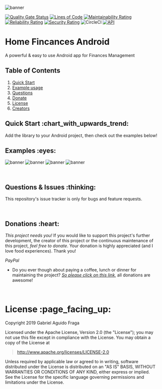 ![banner](https://raw.github.com/kaapiel/Raw-content/master/Automation-Python/app.png)

[![Quality Gate Status](https://sonarcloud.io/api/project_badges/measure?project=kaapiel_Android-Home-Finances&metric=alert_status)](https://sonarcloud.io/dashboard?id=kaapiel_Android-Home-Finances)
[![Lines of Code](https://sonarcloud.io/api/project_badges/measure?project=kaapiel_Android-Home-Finances&metric=ncloc)](https://sonarcloud.io/dashboard?id=kaapiel_Android-Home-Finances)
[![Maintainability Rating](https://sonarcloud.io/api/project_badges/measure?project=kaapiel_Android-Home-Finances&metric=sqale_rating)](https://sonarcloud.io/dashboard?id=kaapiel_Android-Home-Finances)
[![Reliability Rating](https://sonarcloud.io/api/project_badges/measure?project=kaapiel_Android-Home-Finances&metric=reliability_rating)](https://sonarcloud.io/dashboard?id=kaapiel_Android-Home-Finances)
[![Security Rating](https://sonarcloud.io/api/project_badges/measure?project=kaapiel_Android-Home-Finances&metric=security_rating)](https://sonarcloud.io/dashboard?id=kaapiel_Android-Home-Finances)
![CircleCI](https://img.shields.io/circleci/build/github/kaapiel/Home-Finances-Android/master)
[![API](https://img.shields.io/badge/API-26%2B-green.svg?style=flat)](https://android-arsenal.com/api?level=26)

# Home Fincances Android
A powerful & easy to use Android app for Finances Management

## Table of Contents
1. [Quick Start](#quick-start)
1. [Example usage](#examples)
1. [Questions](#report)
1. [Donate](#donate)
1. [License](#licence)
1. [Creators](#creators)

<h2 id="quick-start">Quick Start :chart_with_upwards_trend:</h2>
Add the library to your Android project, then check out the examples below!

<br/>

<h2 id="examples">Examples :eyes:</h2>

![banner](https://raw.github.com/kaapiel/Raw-content/master/Automation-Python/app.png)
![banner](https://raw.github.com/kaapiel/Raw-content/master/Automation-Python/app.png)
![banner](https://raw.github.com/kaapiel/Raw-content/master/Automation-Python/app.png)
![banner](https://raw.github.com/kaapiel/Raw-content/master/Automation-Python/app.png)

<br/>

<h2 id="report">Questions & Issues :thinking:</h2>

This repository's issue tracker is only for bugs and feature requests.  

<br/>

<h2 id="donate">Donations :heart:</h2>

*This project needs you!* If you would like to support this project's further development, the creator of this project or the continuous maintenance of this project, *feel free to donate*. Your donation is highly appreciated (and I love food experiences). Thank you!

*PayPal*

- Do you ever though about paying a coffee, lunch or dinner for maintaining the project? [*So please click on this link*](https://www.paypal.com/cgi-bin/webscr?cmd=_donations&business=gabriel_aguido@hotmail.com&lc=US&item_name=Donation+to+Wearever+You+Are+Android+Maintenance&no_note=0&cn=&currency_code=USD&bn=PP-DonationsBF:btn_donateCC_LG.gif:NonHosted), all donations are awesome!

<br/>

<h1 id="license">License :page_facing_up:</h1>

Copyright 2019 Gabriel Aguido Fraga

Licensed under the Apache License, Version 2.0 (the "License");
you may not use this file except in compliance with the License.
You may obtain a copy of the License at

> http://www.apache.org/licenses/LICENSE-2.0

Unless required by applicable law or agreed to in writing, software
distributed under the License is distributed on an "AS IS" BASIS,
WITHOUT WARRANTIES OR CONDITIONS OF ANY KIND, either express or implied.
See the License for the specific language governing permissions and
limitations under the License.

<br/>
